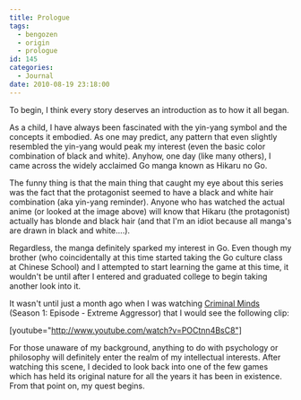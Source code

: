 ```yaml
---
title: Prologue
tags:
  - bengozen
  - origin
  - prologue
id: 145
categories:
  - Journal
date: 2010-08-19 23:18:00
---
```


To begin, I think every story deserves an introduction as to how it all began.

As a child, I have always been fascinated with the yin-yang symbol and the concepts it embodied. As one may predict, any pattern that even slightly resembled the yin-yang would peak my interest (even the basic color combination of black and white). Anyhow, one day (like many others), I came across the widely acclaimed Go manga known as Hikaru no Go.

The funny thing is that the main thing that caught my eye about this series was the fact that the protagonist seemed to have a black and white hair combination (aka yin-yang reminder). Anyone who has watched the actual anime (or looked at the image above) will know that Hikaru (the protagonist) actually has blonde and black hair (and that I'm an idiot because all manga's are drawn in black and white....).

Regardless, the manga definitely sparked my interest in Go. Even though my brother (who coincidentally at this time started taking the Go culture class at Chinese School) and I attempted to start learning the game at this time, it wouldn't be until after I entered and graduated college to begin taking another look into it.

It wasn't until just a month ago when I was watching <span style="text-decoration: underline;">Criminal Minds</span> (Season 1: Episode - Extreme Aggressor) that I would see the following clip:

[youtube="http://www.youtube.com/watch?v=POCtnn4BsC8"]

For those unaware of my background, anything to do with psychology or philosophy will definitely enter the realm of my intellectual interests. After watching this scene, I decided to look back into one of the few games which has held its original nature for all the years it has been in existence. From that point on, my quest begins.
